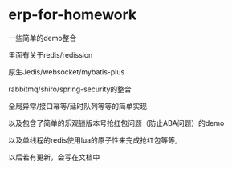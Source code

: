 # erp-for-homework
一些简单的demo整合

里面有关于redis/redission

原生Jedis/websocket/mybatis-plus

rabbitmq/shiro/spring-security的整合 

全局异常/接口幂等/延时队列等等的简单实现

以及包含了简单的乐观锁版本号抢红包问题（防止ABA问题）的demo

以及单线程的redis使用lua的原子性来完成抢红包等等,

以后若有更新，会写在文档中
